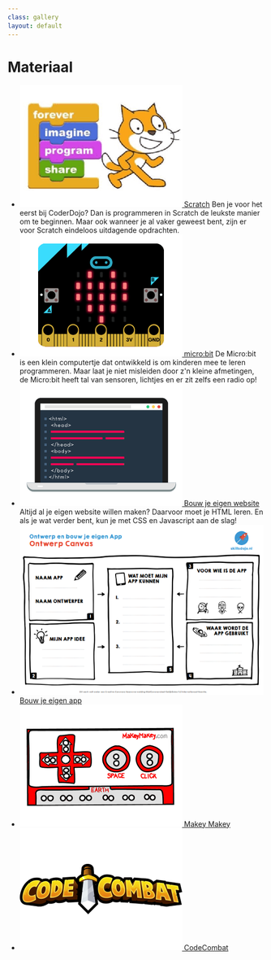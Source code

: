 ```yaml
---
class: gallery
layout: default
---
```

# Materiaal
- [![Scratch](/static/img/scratch.png) Scratch](/materiaal/scratch)
  Ben je voor het eerst bij CoderDojo? Dan is programmeren in Scratch de leukste manier om te beginnen. Maar ook wanneer je al vaker geweest bent, zijn er voor Scratch eindeloos uitdagende opdrachten.
- [![micro:bit](/static/img/microbit.png) micro:bit](/materiaal/microbit)
  De Micro:bit is een klein computertje dat ontwikkeld is om kinderen mee te leren programmeren. Maar laat je niet misleiden door z'n kleine afmetingen, de Micro:bit heeft tal van sensoren, lichtjes en er zit zelfs een radio op!
- [![HTML](/static/img/html.png) Bouw je eigen website](/materiaal/website)
  Altijd al je eigen website willen maken? Daarvoor moet je HTML leren. En als je wat verder bent, kun je met CSS en Javascript aan de slag!
- [![App](/static/img/app.png) Bouw je eigen app](/materiaal/bouw-je-eigen-app)
- [![Makey Makey](/static/img/makeymakey.png) Makey Makey](/materiaal/makey-makey)
- [![App](/static/img/codecombat.png) CodeCombat](/materiaal/codecombat)
